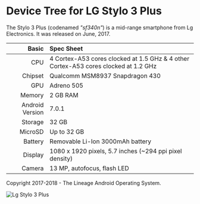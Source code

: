 Device Tree for LG Stylo 3 Plus
==============================================

The Stylo 3 Plus (codenamed _"sf340n"_) is a mid-range smartphone from Lg Electronics.
It was released on June, 2017.

Basic   | Spec Sheet
-------:|:-------------------------
CPU     | 4 Cortex-A53 cores clocked at 1.5 GHz & 4 other Cortex-A53 cores clocked at 1.2 GHz
Chipset | Qualcomm MSM8937 Snapdragon 430
GPU     | Adreno 505
Memory  | 2 GB RAM
Android Version | 7.0.1
Storage | 32 GB
MicroSD | Up to 32 GB
Battery | Removable Li-Ion 3000mAh battery
Display | 1080 x 1920 pixels, 5.7 inches (~294 ppi pixel density)
Camera  | 13 MP, autofocus, flash LED

Copyright 2017-2018 - The Lineage Android Operating System.

![Lg Stylo 3 Plus](https://belacha.com/media/items/original/1506215796_6236.jpg "Lg Stylo 3 Plus")